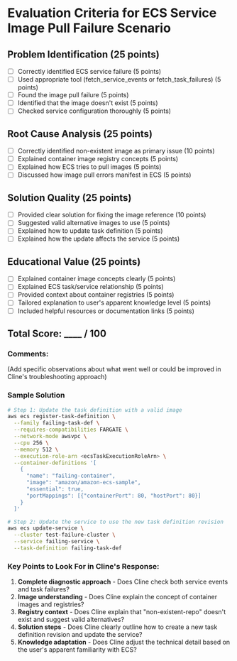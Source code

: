 # Evaluation Criteria for ECS Service Image Pull Failure Scenario

## Problem Identification (25 points)
- [ ] Correctly identified ECS service failure (5 points)
- [ ] Used appropriate tool (fetch_service_events or fetch_task_failures) (5 points)
- [ ] Found the image pull failure (5 points)
- [ ] Identified that the image doesn't exist (5 points)
- [ ] Checked service configuration thoroughly (5 points)

## Root Cause Analysis (25 points)
- [ ] Correctly identified non-existent image as primary issue (10 points)
- [ ] Explained container image registry concepts (5 points)
- [ ] Explained how ECS tries to pull images (5 points)
- [ ] Discussed how image pull errors manifest in ECS (5 points)

## Solution Quality (25 points)
- [ ] Provided clear solution for fixing the image reference (10 points)
- [ ] Suggested valid alternative images to use (5 points)
- [ ] Explained how to update task definition (5 points)
- [ ] Explained how the update affects the service (5 points)

## Educational Value (25 points)
- [ ] Explained container image concepts clearly (5 points)
- [ ] Explained ECS task/service relationship (5 points)
- [ ] Provided context about container registries (5 points)
- [ ] Tailored explanation to user's apparent knowledge level (5 points)
- [ ] Included helpful resources or documentation links (5 points)

## Total Score: ____ / 100

### Comments:
(Add specific observations about what went well or could be improved in Cline's troubleshooting approach)

### Sample Solution
```bash
# Step 1: Update the task definition with a valid image
aws ecs register-task-definition \
  --family failing-task-def \
  --requires-compatibilities FARGATE \
  --network-mode awsvpc \
  --cpu 256 \
  --memory 512 \
  --execution-role-arn <ecsTaskExecutionRoleArn> \
  --container-definitions '[
    {
      "name": "failing-container",
      "image": "amazon/amazon-ecs-sample",
      "essential": true,
      "portMappings": [{"containerPort": 80, "hostPort": 80}]
    }
  ]'

# Step 2: Update the service to use the new task definition revision
aws ecs update-service \
  --cluster test-failure-cluster \
  --service failing-service \
  --task-definition failing-task-def
```

### Key Points to Look For in Cline's Response:
1. **Complete diagnostic approach** - Does Cline check both service events and task failures?
2. **Image understanding** - Does Cline explain the concept of container images and registries?
3. **Registry context** - Does Cline explain that "non-existent-repo" doesn't exist and suggest valid alternatives?
4. **Solution steps** - Does Cline clearly outline how to create a new task definition revision and update the service?
5. **Knowledge adaptation** - Does Cline adjust the technical detail based on the user's apparent familiarity with ECS?
